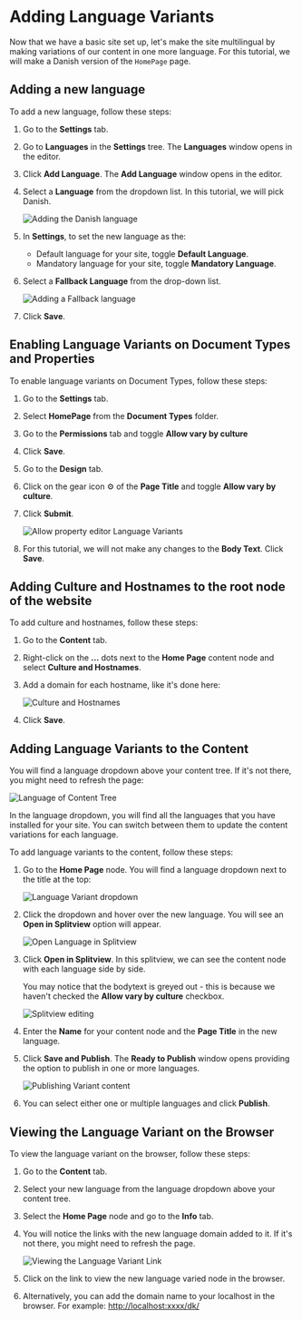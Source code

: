 # Adding Language Variants

Now that we have a basic site set up, let's make the site multilingual by making variations of our content in one more language. For this tutorial, we will make a Danish version of the `HomePage` page.

## Adding a new language

To add a new language, follow these steps:

1. Go to the **Settings** tab.
2. Go to **Languages** in the **Settings** tree. The **Languages** window opens in the editor.
3. Click **Add Language**. The **Add Language** window opens in the editor.
4.  Select a **Language** from the dropdown list. In this tutorial, we will pick Danish.

    ![Adding the Danish language](images/adding-danish-language-v11.png)
5. In **Settings**, to set the new language as the:
   * Default language for your site, toggle **Default Language**.
   * Mandatory language for your site, toggle **Mandatory Language**.
6.  Select a **Fallback Language** from the drop-down list.

    ![Adding a Fallback language](images/fallback-language-v11.png)
7. Click **Save**.

## Enabling Language Variants on Document Types and Properties

To enable language variants on Document Types, follow these steps:

1. Go to the **Settings** tab.
2. Select **HomePage** from the **Document Types** folder.
3. Go to the **Permissions** tab and toggle **Allow vary by culture**
4. Click **Save**.
5. Go to the **Design** tab.
6. Click on the gear icon ⚙ of the **Page Title** and toggle **Allow vary by culture**.
7.  Click **Submit**.

    ![Allow property editor Language Variants](images/allow-varying-property-editor-v11.png)
8. For this tutorial, we will not make any changes to the **Body Text**. Click **Save**.

## Adding Culture and Hostnames to the root node of the website

To add culture and hostnames, follow these steps:

1. Go to the **Content** tab.
2. Right-click on the **...** dots next to the **Home Page** content node and select **Culture and Hostnames**.
3.  Add a domain for each hostname, like it's done here:

    ![Culture and Hostnames](images/culture-and-hostnames-v11.png)
4. Click **Save**.

## Adding Language Variants to the Content

You will find a language dropdown above your content tree. If it's not there, you might need to refresh the page:

![Language of Content Tree](../../../../10/umbraco-cms/tutorials/creating-a-basic-website/images/language-content-tree.png)

In the language dropdown, you will find all the languages that you have installed for your site. You can switch between them to update the content variations for each language.

To add language variants to the content, follow these steps:

1.  Go to the **Home Page** node. You will find a language dropdown next to the title at the top:

    ![Language Variant dropdown](../../../../10/umbraco-cms/tutorials/creating-a-basic-website/images/language-dropdown.png)
2.  Click the dropdown and hover over the new language. You will see an **Open in Splitview** option will appear.

    ![Open Language in Splitview](../../../../10/umbraco-cms/tutorials/creating-a-basic-website/images/open-in-splitview.png)
3.  Click **Open in Splitview**. In this splitview, we can see the content node with each language side by side.

    You may notice that the bodytext is greyed out - this is because we haven't checked the **Allow vary by culture** checkbox.

    ![Splitview editing](../../../../10/umbraco-cms/tutorials/creating-a-basic-website/images/splitview-editing.png)
4. Enter the **Name** for your content node and the **Page Title** in the new language.
5.  Click **Save and Publish**. The **Ready to Publish** window opens providing the option to publish in one or more languages.

    ![Publishing Variant content](images/publishing-variant-content-v11.png)
6. You can select either one or multiple languages and click **Publish**.

## Viewing the Language Variant on the Browser

To view the language variant on the browser, follow these steps:

1. Go to the **Content** tab.
2. Select your new language from the language dropdown above your content tree.
3. Select the **Home Page** node and go to the **Info** tab.
4.  You will notice the links with the new language domain added to it. If it's not there, you might need to refresh the page.

    ![Viewing the Language Variant Link](images/viewing-langvariant-browser-v11.png)
5. Click on the link to view the new language varied node in the browser.
6. Alternatively, you can add the domain name to your localhost in the browser. For example: [http://localhost:xxxx/dk/](http:/localhost:xxxx/dk/)
